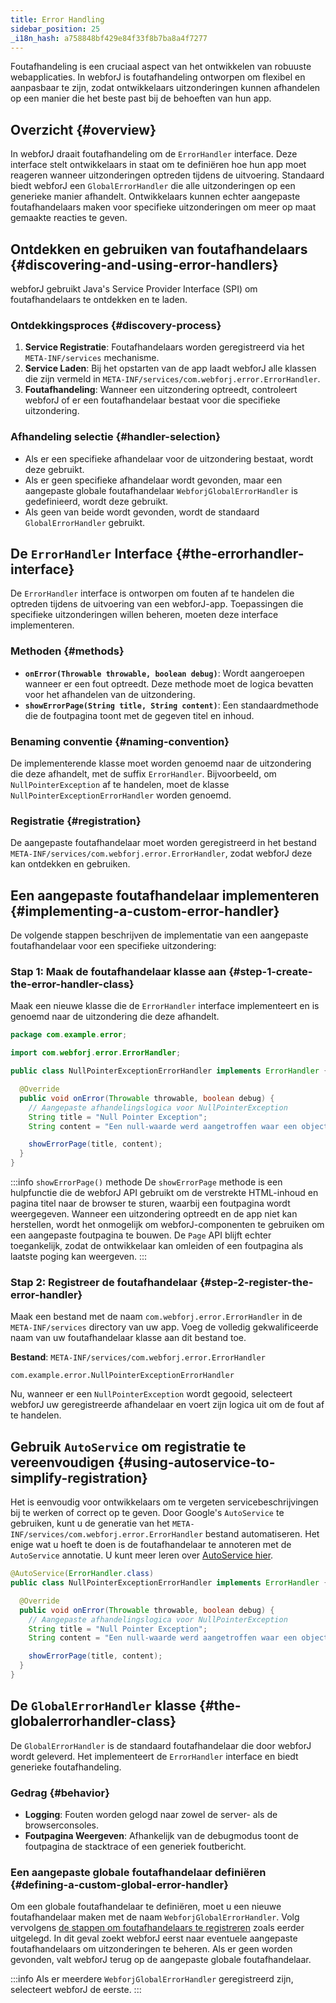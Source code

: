 ```yaml
---
title: Error Handling
sidebar_position: 25
_i18n_hash: a758848bf429e84f33f8b7ba8a4f7277
---
```

Foutafhandeling is een cruciaal aspect van het ontwikkelen van robuuste webapplicaties. In webforJ is foutafhandeling ontworpen om flexibel en aanpasbaar te zijn, zodat ontwikkelaars uitzonderingen kunnen afhandelen op een manier die het beste past bij de behoeften van hun app.

## Overzicht {#overview}

In webforJ draait foutafhandeling om de `ErrorHandler` interface. Deze interface stelt ontwikkelaars in staat om te definiëren hoe hun app moet reageren wanneer uitzonderingen optreden tijdens de uitvoering. Standaard biedt webforJ een `GlobalErrorHandler` die alle uitzonderingen op een generieke manier afhandelt. Ontwikkelaars kunnen echter aangepaste foutafhandelaars maken voor specifieke uitzonderingen om meer op maat gemaakte reacties te geven.

## Ontdekken en gebruiken van foutafhandelaars {#discovering-and-using-error-handlers}

webforJ gebruikt Java's Service Provider Interface (SPI) om foutafhandelaars te ontdekken en te laden.

### Ontdekkingsproces {#discovery-process}

1. **Service Registratie**: Foutafhandelaars worden geregistreerd via het `META-INF/services` mechanisme.
2. **Service Laden**: Bij het opstarten van de app laadt webforJ alle klassen die zijn vermeld in `META-INF/services/com.webforj.error.ErrorHandler`.
3. **Foutafhandeling**: Wanneer een uitzondering optreedt, controleert webforJ of er een foutafhandelaar bestaat voor die specifieke uitzondering.

### Afhandeling selectie {#handler-selection}

- Als er een specifieke afhandelaar voor de uitzondering bestaat, wordt deze gebruikt.
- Als er geen specifieke afhandelaar wordt gevonden, maar een aangepaste globale foutafhandelaar `WebforjGlobalErrorHandler` is gedefinieerd, wordt deze gebruikt.
- Als geen van beide wordt gevonden, wordt de standaard `GlobalErrorHandler` gebruikt.

## De `ErrorHandler` Interface {#the-errorhandler-interface}

De `ErrorHandler` interface is ontworpen om fouten af te handelen die optreden tijdens de uitvoering van een webforJ-app. Toepassingen die specifieke uitzonderingen willen beheren, moeten deze interface implementeren.

### Methoden {#methods}

- **`onError(Throwable throwable, boolean debug)`**: Wordt aangeroepen wanneer er een fout optreedt. Deze methode moet de logica bevatten voor het afhandelen van de uitzondering.
- **`showErrorPage(String title, String content)`**: Een standaardmethode die de foutpagina toont met de gegeven titel en inhoud.

### Benaming conventie {#naming-convention}

De implementerende klasse moet worden genoemd naar de uitzondering die deze afhandelt, met de suffix `ErrorHandler`. Bijvoorbeeld, om `NullPointerException` af te handelen, moet de klasse `NullPointerExceptionErrorHandler` worden genoemd.

### Registratie {#registration}

De aangepaste foutafhandelaar moet worden geregistreerd in het bestand `META-INF/services/com.webforj.error.ErrorHandler`, zodat webforJ deze kan ontdekken en gebruiken.

## Een aangepaste foutafhandelaar implementeren {#implementing-a-custom-error-handler}

De volgende stappen beschrijven de implementatie van een aangepaste foutafhandelaar voor een specifieke uitzondering:

### Stap 1: Maak de foutafhandelaar klasse aan {#step-1-create-the-error-handler-class}

Maak een nieuwe klasse die de `ErrorHandler` interface implementeert en is genoemd naar de uitzondering die deze afhandelt.

```java
package com.example.error;

import com.webforj.error.ErrorHandler;

public class NullPointerExceptionErrorHandler implements ErrorHandler {

  @Override
  public void onError(Throwable throwable, boolean debug) {
    // Aangepaste afhandelingslogica voor NullPointerException
    String title = "Null Pointer Exception";
    String content = "Een null-waarde werd aangetroffen waar een object nodig is.";

    showErrorPage(title, content);
  }
}
```

:::info `showErrorPage()` methode
De `showErrorPage` methode is een hulpfunctie die de webforJ API gebruikt om de verstrekte HTML-inhoud en pagina titel naar de browser te sturen, waarbij een foutpagina wordt weergegeven. Wanneer een uitzondering optreedt en de app niet kan herstellen, wordt het onmogelijk om webforJ-componenten te gebruiken om een aangepaste foutpagina te bouwen. De `Page` API blijft echter toegankelijk, zodat de ontwikkelaar kan omleiden of een foutpagina als laatste poging kan weergeven.
:::

### Stap 2: Registreer de foutafhandelaar {#step-2-register-the-error-handler}

Maak een bestand met de naam `com.webforj.error.ErrorHandler` in de `META-INF/services` directory van uw app. Voeg de volledig gekwalificeerde naam van uw foutafhandelaar klasse aan dit bestand toe.

**Bestand**: `META-INF/services/com.webforj.error.ErrorHandler`

```
com.example.error.NullPointerExceptionErrorHandler
```

Nu, wanneer er een `NullPointerException` wordt gegooid, selecteert webforJ uw geregistreerde afhandelaar en voert zijn logica uit om de fout af te handelen.

## Gebruik `AutoService` om registratie te vereenvoudigen {#using-autoservice-to-simplify-registration}

Het is eenvoudig voor ontwikkelaars om te vergeten servicebeschrijvingen bij te werken of correct op te geven. Door Google's `AutoService` te gebruiken, kunt u de generatie van het `META-INF/services/com.webforj.error.ErrorHandler` bestand automatiseren. Het enige wat u hoeft te doen is de foutafhandelaar te annoteren met de `AutoService` annotatie. U kunt meer leren over [AutoService hier](https://github.com/google/auto/blob/main/service/README.md).

```java
@AutoService(ErrorHandler.class)
public class NullPointerExceptionErrorHandler implements ErrorHandler {

  @Override
  public void onError(Throwable throwable, boolean debug) {
    // Aangepaste afhandelingslogica voor NullPointerException
    String title = "Null Pointer Exception";
    String content = "Een null-waarde werd aangetroffen waar een object nodig is.";

    showErrorPage(title, content);
  }
}
```

## De `GlobalErrorHandler` klasse {#the-globalerrorhandler-class}

De `GlobalErrorHandler` is de standaard foutafhandelaar die door webforJ wordt geleverd. Het implementeert de `ErrorHandler` interface en biedt generieke foutafhandeling.

### Gedrag {#behavior}

- **Logging**: Fouten worden gelogd naar zowel de server- als de browserconsoles.
- **Foutpagina Weergeven**: Afhankelijk van de debugmodus toont de foutpagina de stacktrace of een generiek foutbericht.

### Een aangepaste globale foutafhandelaar definiëren {#defining-a-custom-global-error-handler}

Om een globale foutafhandelaar te definiëren, moet u een nieuwe foutafhandelaar maken met de naam `WebforjGlobalErrorHandler`. Volg vervolgens [de stappen om foutafhandelaars te registreren](#step-2-register-the-error-handler) zoals eerder uitgelegd. In dit geval zoekt webforJ eerst naar eventuele aangepaste foutafhandelaars om uitzonderingen te beheren. Als er geen worden gevonden, valt webforJ terug op de aangepaste globale foutafhandelaar.

:::info
Als er meerdere `WebforjGlobalErrorHandler` geregistreerd zijn, selecteert webforJ de eerste.
:::
